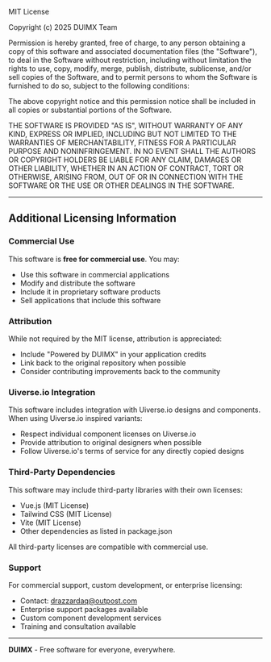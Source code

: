 MIT License

Copyright (c) 2025 DUIMX Team

Permission is hereby granted, free of charge, to any person obtaining a copy
of this software and associated documentation files (the "Software"), to deal
in the Software without restriction, including without limitation the rights
to use, copy, modify, merge, publish, distribute, sublicense, and/or sell
copies of the Software, and to permit persons to whom the Software is
furnished to do so, subject to the following conditions:

The above copyright notice and this permission notice shall be included in all
copies or substantial portions of the Software.

THE SOFTWARE IS PROVIDED "AS IS", WITHOUT WARRANTY OF ANY KIND, EXPRESS OR
IMPLIED, INCLUDING BUT NOT LIMITED TO THE WARRANTIES OF MERCHANTABILITY,
FITNESS FOR A PARTICULAR PURPOSE AND NONINFRINGEMENT. IN NO EVENT SHALL THE
AUTHORS OR COPYRIGHT HOLDERS BE LIABLE FOR ANY CLAIM, DAMAGES OR OTHER
LIABILITY, WHETHER IN AN ACTION OF CONTRACT, TORT OR OTHERWISE, ARISING FROM,
OUT OF OR IN CONNECTION WITH THE SOFTWARE OR THE USE OR OTHER DEALINGS IN THE
SOFTWARE.

---

## Additional Licensing Information

### Commercial Use
This software is **free for commercial use**. You may:
- Use this software in commercial applications
- Modify and distribute the software
- Include it in proprietary software products
- Sell applications that include this software

### Attribution
While not required by the MIT license, attribution is appreciated:
- Include "Powered by DUIMX" in your application credits
- Link back to the original repository when possible
- Consider contributing improvements back to the community

### Uiverse.io Integration
This software includes integration with Uiverse.io designs and components. When using Uiverse.io inspired variants:
- Respect individual component licenses on Uiverse.io
- Provide attribution to original designers when possible
- Follow Uiverse.io's terms of service for any directly copied designs

### Third-Party Dependencies
This software may include third-party libraries with their own licenses:
- Vue.js (MIT License)
- Tailwind CSS (MIT License)
- Vite (MIT License)
- Other dependencies as listed in package.json

All third-party licenses are compatible with commercial use.

### Support
For commercial support, custom development, or enterprise licensing:
- Contact: drazzardaq@outpost.com
- Enterprise support packages available
- Custom component development services
- Training and consultation available

---

**DUIMX** - Free software for everyone, everywhere.
